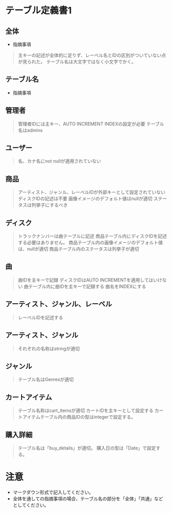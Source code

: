 # テーブル定義書1
## 全体
- 指摘事項
>主キーの記述が全体的に足りず、レーベル名とIDの区別がついていない点が見られた。
>テーブル名は大文字ではなく小文字でかく。
## テーブル名
- 指摘事項
## 管理者
>管理者IDには主キー、AUTO INCREMENT INDEXの設定が必要
>テーブル名はadmins
## ユーザー
>名、カナ名にnot nullが適用されていない
## 商品
>アーティスト、ジャンル、レーベルIDが外部キーとして設定されていない
>ディスクIDの記述は不要
>画像イメージのデフォルト値はnullが適切
>ステータスは列挙子にするべき
## ディスク
>トラックナンバーは曲テーブルに記述
>商品テーブル内にディスクIDを記述する必要はありません。
>商品テーブル内の画像イメージのデフォルト値は、nullが適切
>商品テーブル内のステータスは列挙子が適切
## 曲
>曲IDを主キーで記録
>ディスクIDはAUTO INCREMENTを適用してはいけない
>曲テーブル内に曲IDを主キーで記録する
>曲名をINDEXにする
## アーティスト、ジャンル、レーベル
>レーベルIDを記述する
## アーティスト、ジャンル
>それぞれの名称はstringが適切

## ジャンル
>テーブル名はGenresが適切

## カートアイテム
>テーブル名称はcart_itemsが適切
>カートIDを主キーとして設定する
>カートアイテムテーブル内の商品IDの型はintegerで設定する。
## 購入詳細
>テーブル名は「buy_details」が適切。
>購入日の型は「Date」で設定する。



# 注意
* マークダウン形式で記入してください。
* 全体を通しての指摘事項の場合、テーブル名の部分を「全体」「共通」などとしてください。
